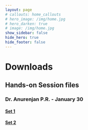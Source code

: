 ```yaml
---
layout: page
# callouts: home_callouts
# hero_image: /img/home.jpg
# hero_darken: true
# image: /img/home.jpg
show_sidebar: false
hide_hero: true
hide_footer: false
---
```

<style>body {text-align: justify}</style>
# Downloads

## Hands-on Session files

### Dr. Anurenjan P.R. - January 30
#### [Set 1](/files/apr_session/ML_FDP_hands_on_2024_exp_1.zip)
#### [Set 2](/files/apr_session/ML_FDP_hands_on_2024_exp_2.zip)
